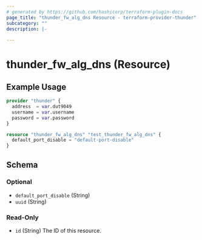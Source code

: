```yaml
---
# generated by https://github.com/hashicorp/terraform-plugin-docs
page_title: "thunder_fw_alg_dns Resource - terraform-provider-thunder"
subcategory: ""
description: |-
  
---
```


# thunder_fw_alg_dns (Resource)



## Example Usage

```terraform
provider "thunder" {
  address  = var.dut9049
  username = var.username
  password = var.password
}

resource "thunder_fw_alg_dns" "test_thunder_fw_alg_dns" {
  default_port_disable = "default-port-disable"
}
```

<!-- schema generated by tfplugindocs -->
## Schema

### Optional

- `default_port_disable` (String)
- `uuid` (String)

### Read-Only

- `id` (String) The ID of this resource.


